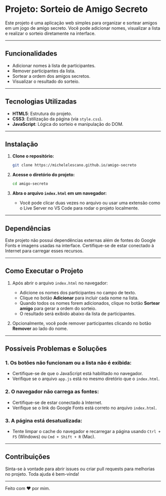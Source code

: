 # Projeto: Sorteio de Amigo Secreto

Este projeto é uma aplicação web simples para organizar e sortear amigos em um jogo de amigo secreto. Você pode adicionar nomes, visualizar a lista e realizar o sorteio diretamente na interface.

---

## Funcionalidades
- Adicionar nomes à lista de participantes.
- Remover participantes da lista.
- Sortear a ordem dos amigos secretos.
- Visualizar o resultado do sorteio.

---

## Tecnologias Utilizadas
- **HTML5**: Estrutura do projeto.
- **CSS3**: Estilização da página (via `style.css`).
- **JavaScript**: Lógica do sorteio e manipulação do DOM.

---

## Instalação

1. **Clone o repositório:**
   ```bash
   git clone https://michelelescano.github.io/amigo-secreto
   ```

2. **Acesse o diretório do projeto:**
   ```bash
   cd amigo-secreto
   ```

3. **Abra o arquivo `index.html` em um navegador:**
   - Você pode clicar duas vezes no arquivo ou usar uma extensão como o Live Server no VS Code para rodar o projeto localmente.

---

## Dependências
Este projeto não possui dependências externas além de fontes do Google Fonts e imagens usadas na interface. Certifique-se de estar conectado à Internet para carregar esses recursos.

---

## Como Executar o Projeto

1. Após abrir o arquivo `index.html` no navegador:
   - Adicione os nomes dos participantes no campo de texto.
   - Clique no botão **Adicionar** para incluir cada nome na lista.
   - Quando todos os nomes forem adicionados, clique no botão **Sortear amigo** para gerar a ordem do sorteio.
   - O resultado será exibido abaixo da lista de participantes.

2. Opcionalmente, você pode remover participantes clicando no botão **Remover** ao lado do nome.

---

## Possíveis Problemas e Soluções

### 1. **Os botões não funcionam ou a lista não é exibida:**
   - Certifique-se de que o JavaScript está habilitado no navegador.
   - Verifique se o arquivo `app.js` está no mesmo diretório que o `index.html`.
   
### 2. **O navegador não carrega as fontes:**
   - Certifique-se de estar conectado à Internet.
   - Verifique se o link do Google Fonts está correto no arquivo `index.html`.

### 3. **A página está desatualizada:**
   - Tente limpar o cache do navegador e recarregar a página usando `Ctrl + F5` (Windows) ou `Cmd + Shift + R` (Mac).

---

## Contribuições
Sinta-se à vontade para abrir issues ou criar pull requests para melhorias no projeto. Toda ajuda é bem-vinda!

---

Feito com ❤️ por mim.

